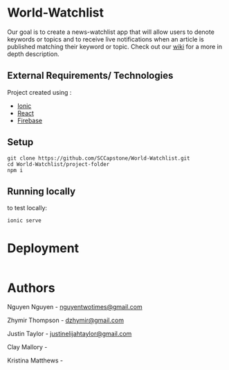 # World-Watchlist

Our goal is to create a news-watchlist app that will allow users to denote keywords or topics and to receive live notifications when an article is published matching their keyword or topic. Check out our [wiki](https://github.com/SCCapstone/World-Watchlist/wiki/Project-Description) for a more in depth description. 

## External Requirements/ Technologies

Project created using :

- [Ionic](https://ionicframework.com/)
- [React](https://ionicframework.com/docs/react)
- [Firebase](https://firebase.google.com/)

## Setup

 ``` 
 git clone https://github.com/SCCapstone/World-Watchlist.git
 cd World-Watchlist/project-folder
 npm i 
 ```

## Running locally

to test locally: 

 ``` 
ionic serve
 ```
# Deployment

 ```
 
 ```

# Authors

Nguyen Nguyen - nguyentwotimes@gmail.com

Zhymir Thompson - dzhymir@gmail.com

Justin Taylor - justinelijahtaylor@gmail.com

Clay Mallory - 

Kristina Matthews - 

